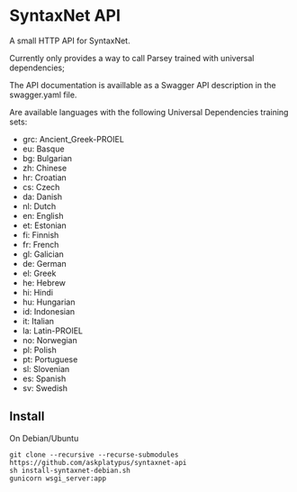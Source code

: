 SyntaxNet API
=============

A small HTTP API for SyntaxNet.

Currently only provides a way to call Parsey trained with universal dependencies;

The API documentation is availlable as a Swagger API description in the swagger.yaml file.

Are available languages with the following Universal Dependencies training sets:

* grc: Ancient_Greek-PROIEL
* eu: Basque
* bg: Bulgarian
* zh: Chinese
* hr: Croatian
* cs: Czech
* da: Danish
* nl: Dutch
* en: English
* et: Estonian
* fi: Finnish
* fr: French
* gl: Galician
* de: German
* el: Greek
* he: Hebrew
* hi: Hindi
* hu: Hungarian
* id: Indonesian
* it: Italian
* la: Latin-PROIEL
* no: Norwegian
* pl: Polish
* pt: Portuguese
* sl: Slovenian
* es: Spanish
* sv: Swedish

## Install

On Debian/Ubuntu

```
git clone --recursive --recurse-submodules https://github.com/askplatypus/syntaxnet-api
sh install-syntaxnet-debian.sh
gunicorn wsgi_server:app
```
